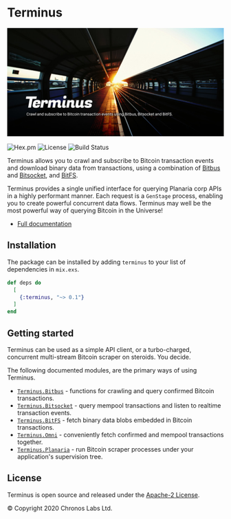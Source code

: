 # Terminus

![Terminus - Crawl and subscribe to Bitcoin transaction events using Bitbus, Bitsocket and BitFS.](https://github.com/libitx/terminus/raw/master/media/poster.jpg)

![Hex.pm](https://img.shields.io/hexpm/v/terminus?color=informational)
![License](https://img.shields.io/github/license/libitx/terminus?color=informational)
![Build Status](https://img.shields.io/github/workflow/status/libitx/terminus/Elixir%20CI)

Terminus allows you to crawl and subscribe to Bitcoin transaction events and download binary data from transactions, using a combination of [Bitbus](https://bitbus.network) and [Bitsocket](https://bitsocket.network), and [BitFS](https://bitfs.network).

Terminus provides a single unified interface for querying Planaria corp APIs in a highly performant manner. Each request is a `GenStage` process, enabling you to create powerful concurrent data flows. Terminus may well be the most powerful way of querying Bitcoin in the Universe!

* [Full documentation](https://hexdocs.pm/terminus)

## Installation

The package can be installed by adding `terminus` to your list of dependencies in `mix.exs`.

```elixir
def deps do
  [
    {:terminus, "~> 0.1"}
  ]
end
```

## Getting started

Terminus can be used as a simple API client, or a turbo-charged, concurrent multi-stream Bitcoin scraper on steroids. You decide.

The following documented modules, are the primary ways of using Terminus.

* [`Terminus.Bitbus`](https://hexdocs.pm/terminus/Terminus.Bitbus.html) - functions for crawling and query confirmed Bitcoin transactions.
* [`Terminus.Bitsocket`](https://hexdocs.pm/terminus/Terminus.Bitsocket.html) - query mempool transactions and listen to realtime transaction events.
* [`Terminus.BitFS`](https://hexdocs.pm/terminus/Terminus.BitFS.html) - fetch binary data blobs embedded in Bitcoin transactions.
* [`Terminus.Omni`](https://hexdocs.pm/terminus/Terminus.Omni.html) - conveniently fetch confirmed and mempool transactions together.
* [`Terminus.Planaria`](https://hexdocs.pm/terminus/Terminus.Planaria.html) - run Bitcoin scraper processes under your application's supervision tree.

## License

Terminus is open source and released under the [Apache-2 License](https://github.com/libitx/terminus/blob/master/LICENSE).

© Copyright 2020 Chronos Labs Ltd.